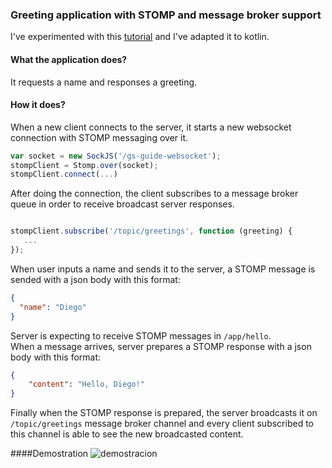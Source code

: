 ### Greeting application with STOMP and message broker support
I've experimented with this [tutorial](https://spring.io/guides/gs/messaging-stomp-websocket/) and I've adapted it to kotlin.

#### What the application does?
It requests a name and responses a greeting.

#### How it does?
When a new client connects to the server, it starts a new websocket  
connection with STOMP messaging over it.
```js
var socket = new SockJS('/gs-guide-websocket');
stompClient = Stomp.over(socket);
stompClient.connect(...)
```
After doing the connection, the client subscribes to a message broker 
queue in order to receive broadcast server responses.
```js

stompClient.subscribe('/topic/greetings', function (greeting) {
   ...
});
```
When user inputs a name and sends it to the server, a STOMP message
is sended with a json body with this format:
```json
{
  "name": "Diego"
}
```
Server is expecting to receive STOMP messages in `/app/hello`.  
When a message arrives, server prepares a STOMP response with a json body with this format:  
```json
{
    "content": "Hello, Diego!"
}
```
Finally when the STOMP response is prepared, the server broadcasts it 
on `/topic/greetings` message broker channel and every client subscribed to this 
channel is able to see the new broadcasted content.

####Demostration
![demostracion](https://user-images.githubusercontent.com/45805074/142741235-60f0d838-386b-4563-a6ff-6f764e143dcc.gif)